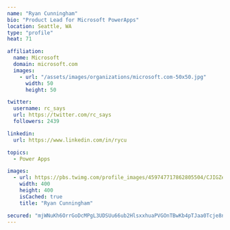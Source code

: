 ```yaml
---
name: "Ryan Cunningham"
bio: "Product Lead for Microsoft PowerApps"
location: Seattle, WA
type: "profile"
heat: 71

affiliation:
  name: Microsoft
  domain: microsoft.com
  images:
    - url: "/assets/images/organizations/microsoft.com-50x50.jpg"
      width: 50
      height: 50

twitter:
  username: rc_says
  url: https://twitter.com/rc_says
  followers: 2439

linkedin:
  url: https://www.linkedin.com/in/rycu

topics:
  - Power Apps

images:
  - url: https://pbs.twimg.com/profile_images/459747717862805504/CJIGZejd_400x400.png
    width: 400
    height: 400
    isCached: true
    title: "Ryan Cunningham"

secured: "mjWNuKh6OrrGoDcMPgL3UDSUu66ub2HlsxxhuaPVGOnTBwKb4pTJaa0Tcje8n1nguAsV5WjiybRQXYVGUEkzGhi2Jp2CjFsSbxVSJwwPSU0Q9iIknRBHVTIyeUjGP+m/WlwcVHFAIJf4m/bodU+l1/ykuoxm/rCnhJxb6PNaVr9IuMSrwrHr1lHQ2jLFbKP3XYOODaN1cPYtgfCFk9hARpzxLHVCjU8tBDhJoIavFbtpCU5dqmL34cQDdHHqE+INVBiQv4tQFbWgz97K5Jc0Bshw3FRkiy77ZXAWfyH2KRk7ksYFEhayQhdmwetl6onorZOnKKsghhgbsNatNaNyC4dxwlt/fVoVRfMfjQQ3cGkRjifKUKxnrJXhep0pILPIkz2NPtLjzqkUYsW+UAHCsRHUTOCFdPuc7CSx9Q+JEGQ=;ZcQXXUiOBjIjSaGLqjHwJA=="
---
```



